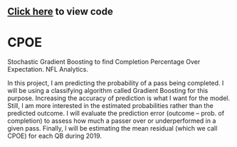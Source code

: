## **[Click here](https://github.com/adriancm93/CPOE/blob/main/cpoe_model.ipynb) to view code**

# CPOE
Stochastic Gradient Boosting to find Completion Percentage Over Expectation. NFL Analytics.

In this project, I am predicting the probability of a pass being completed. I will be using a classifying algorithm called Gradient Boosting for this purpose. Increasing the accuracy of prediction is what I want for the model. Still, I am more interested in the estimated probabilities rather than the predicted outcome. I will evaluate the prediction error (outcome – prob. of completion) to assess how much a passer over or underperformed in a given pass. Finally, I will be estimating the mean residual (which we call CPOE) for each QB during 2019.
